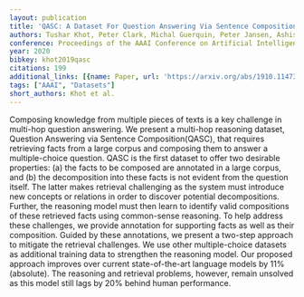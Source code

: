 ```yaml
---
layout: publication
title: 'QASC: A Dataset For Question Answering Via Sentence Composition'
authors: Tushar Khot, Peter Clark, Michal Guerquin, Peter Jansen, Ashish Sabharwal
conference: Proceedings of the AAAI Conference on Artificial Intelligence
year: 2020
bibkey: khot2019qasc
citations: 199
additional_links: [{name: Paper, url: 'https://arxiv.org/abs/1910.11473'}]
tags: ["AAAI", "Datasets"]
short_authors: Khot et al.
---
```

Composing knowledge from multiple pieces of texts is a key challenge in
multi-hop question answering. We present a multi-hop reasoning dataset,
Question Answering via Sentence Composition(QASC), that requires retrieving
facts from a large corpus and composing them to answer a multiple-choice
question. QASC is the first dataset to offer two desirable properties: (a) the
facts to be composed are annotated in a large corpus, and (b) the decomposition
into these facts is not evident from the question itself. The latter makes
retrieval challenging as the system must introduce new concepts or relations in
order to discover potential decompositions. Further, the reasoning model must
then learn to identify valid compositions of these retrieved facts using
common-sense reasoning. To help address these challenges, we provide annotation
for supporting facts as well as their composition. Guided by these annotations,
we present a two-step approach to mitigate the retrieval challenges. We use
other multiple-choice datasets as additional training data to strengthen the
reasoning model. Our proposed approach improves over current state-of-the-art
language models by 11% (absolute). The reasoning and retrieval problems,
however, remain unsolved as this model still lags by 20% behind human
performance.